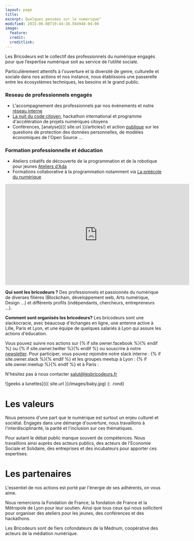 ```yaml
---
layout: page
title:
excerpt: Quelques pensées sur le numérique"
modified: 2015-06-08T19:44:38.564948-04:00
image:
  feature:
  credit:
  creditlink:
---
```


Les Bricodeurs est le collectif des professionnels du numérique engagés pour que l’expertise numérique soit au service de l’utilité sociale.

Particulièrement attentifs à l'ouverture et la diversité de genre, culturelle et sociale dans nos actions et nos instance, nous établissons une passerelle entre les écosystèmes techniques, les besoins et le grand public.

### Reseau de professionnels engagés 

* L'accompagnement des professionnels par nos événements et notre [réseau interne](https://join.slack.com/t/bricodeurs/shared_invite/enQtMjk4MDg1NTIxMDI4LWU1MjRhMjlmYmYyYmM3MGRhNjg3YjIzMGRiMzk0YjE4OTYyYzUxZWFkMDE1MTZiZTRiOTBhYTA4YTQ5YTA2NTY)
* [La nuit du code citoyen](https://nuitcodecitoyen.org), hackathon international et programme d'accélération de projets numériques citoyens
* Conférences, [analyse]({{ site.url }}/articles/) et action [publique](https://twitter.com/lesbricodeurs) sur les questions de protection des données personnelles, de modèles économiques de l'Open Source ... 

### Formation professionnelle et éducation

* Ateliers créatifs de découverte de la programmation et de la robotique pour jeunes [Ateliers d'Ada]({{site.url}}/AteliersdAda/)
* Formations collaborative à la programmation notamment via [La préécole du numérique]({{site.url}}/preecoledunumerique/)

<div><iframe src="https://www.facebook.com/plugins/video.php?href=https%3A%2F%2Fwww.facebook.com%2Flesbricodeurs%2Fvideos%2F290466934626200%2F&show_text=0&width=590" width="590" height="325" style="border:none;overflow:hidden;display:block;margin:0 auto" scrolling="no" frameborder="0" allowTransparency="true" allowFullScreen="true"></iframe></div>	

**Qui sont les bricodeurs ?** Des professionnels et passionnés du numérique de diverses filières (Blockchain, développement web, Arts numérique, Design ...) et différents profils (indépendants, chercheurs, entrepreneurs ...). 

**Comment sont organisés les bricodeurs?** Les bricodeurs sont une slackocracie, avec beaucoup d'échanges en ligne, une antenne active à Lille, Paris et Lyon, et une équipe de quelques salariés à Lyon qui assure les actions d'éducation.

Vous pouvez suivre nos actions sur {% if site.owner.facebook %}<a href="http://facebook.com/{{ site.owner.facebook }}" title="{{ site.owner.name}} on Facebook" target="_blank"><i class="fa fa-facebook-square fa-2x"></i></a>{% endif %} ou
{% if site.owner.twitter %}<a href="http://twitter.com/{{ site.owner.twitter }}" title="{{ site.owner.name}} on Twitter" target="_blank"><i class="fa fa-twitter-square fa-2x"></i></a>{% endif %} ou souscrire à notre <a href="https://lesbricodeurs.fr/nousrejoindre/">newsletter</a>. Pour participer, vous pouvez rejoindre notre slack interne : {% if site.owner.slack %}<a href="https://join.slack.com/t/bricodeurs/shared_invite/{{ site.owner.slack }}" title="{{ site.owner.name}} on Slack" target="_blank"><i class="fa fa-slack fa-2x"></i></a>{% endif %} et les groupes meetup à Lyon : {% if site.owner.meetup %}<a href="http://meetup.com/{{ site.owner.meetup }}" title="{{ site.owner.name}} on meetup" target="_blank"><i class="fa fa-calendar fa-2x"></i></a>{% endif %} et à Paris : <a href="https://www.meetup.com/fr-FR/Les-Bricodeurs-Paris/events/247215564/" title="{{ site.owner.name}} on meetup" target="_blank"><i class="fa fa-calendar fa-2x"></i></a>

N'hésitez pas à nous contacter <a href="mailto:salut@lesbricodeurs.fr">salut@lesbricodeurs.fr</a>

![geeks a lunettes]({{ site.url }}/images/baby.jpg)
{: .rond}

# Les valeurs

Nous pensons d'une part que le numérique est surtout un enjeu culturel et sociétal. Engagés dans une démarge d'ouverture, nous travaillons à l'interdisciplinarité, la parité et l'inclusion sur ces thématiques.

Pour autant le débat public manque souvent de compétences. Nous travaillons ainsi auprès des acteurs publics, des acteurs de l'Economie Sociale et Solidaire, des entreprises et des incubateurs pour apporter ces expertises.

# Les partenaires 

L'essentiel de nos actions est porté par l'énergie de ses adhérents, on vous aime.

Nous remercions la Fondation de France, la fondation de France et la Métropole de Lyon pour leur soutien. Ainsi que tous ceux qui nous sollicitent pour organiser des ateliers pour les jeunes, des conférences et des hackathons.

Les Bricodeurs sont de fiers cofondateurs de la Mednum, coopérative des acteurs de la médiation numérique.




